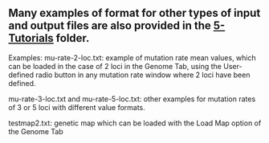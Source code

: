 ## Many examples of format for other types of input and output files are also provided in the <A HREF="https://github.com/gMetapop/gMetapop/tree/master/5-Tutorials"> 5-Tutorials</A> folder.

Examples:
mu-rate-2-loc.txt: example of mutation rate mean values, which can be loaded in the case of 2 loci in the Genome Tab, using the User-defined radio button in any mutation rate window where 2 loci have been defined.

mu-rate-3-loc.txt and mu-rate-5-loc.txt: other examples for mutation rates of 3 or 5 loci with different value formats.

testmap2.txt: genetic map which can be loaded with the Load Map option of the Genome Tab
